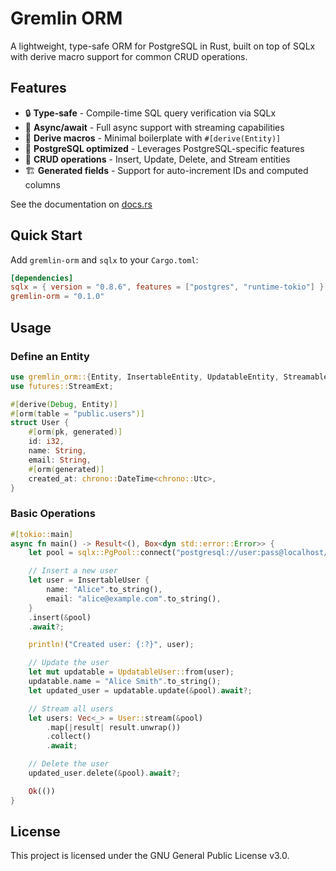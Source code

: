 # Gremlin ORM

A lightweight, type-safe ORM for PostgreSQL in Rust, built on top of SQLx with derive macro support for common CRUD operations.

## Features

- 🔒 **Type-safe** - Compile-time SQL query verification via SQLx
- 🚀 **Async/await** - Full async support with streaming capabilities
- 📝 **Derive macros** - Minimal boilerplate with `#[derive(Entity)]`
- 🐘 **PostgreSQL optimized** - Leverages PostgreSQL-specific features
- 🔄 **CRUD operations** - Insert, Update, Delete, and Stream entities
- 🏗️ **Generated fields** - Support for auto-increment IDs and computed columns

See the documentation on [docs.rs](https://docs.rs/gremlin-orm)

## Quick Start

Add `gremlin-orm` and `sqlx` to your `Cargo.toml`:

```toml
[dependencies]
sqlx = { version = "0.8.6", features = ["postgres", "runtime-tokio"] }
gremlin-orm = "0.1.0"
```

## Usage

### Define an Entity

```rust
use gremlin_orm::{Entity, InsertableEntity, UpdatableEntity, StreamableEntity, DeletableEntity};
use futures::StreamExt;

#[derive(Debug, Entity)]
#[orm(table = "public.users")]
struct User {
    #[orm(pk, generated)]
    id: i32,
    name: String,
    email: String,
    #[orm(generated)]
    created_at: chrono::DateTime<chrono::Utc>,
}
```

### Basic Operations

```rust
#[tokio::main]
async fn main() -> Result<(), Box<dyn std::error::Error>> {
    let pool = sqlx::PgPool::connect("postgresql://user:pass@localhost/db").await?;

    // Insert a new user
    let user = InsertableUser {
        name: "Alice".to_string(),
        email: "alice@example.com".to_string(),
    }
    .insert(&pool)
    .await?;

    println!("Created user: {:?}", user);

    // Update the user
    let mut updatable = UpdatableUser::from(user);
    updatable.name = "Alice Smith".to_string();
    let updated_user = updatable.update(&pool).await?;

    // Stream all users
    let users: Vec<_> = User::stream(&pool)
        .map(|result| result.unwrap())
        .collect()
        .await;

    // Delete the user
    updated_user.delete(&pool).await?;

    Ok(())
}
```

## License

This project is licensed under the GNU General Public License v3.0.
